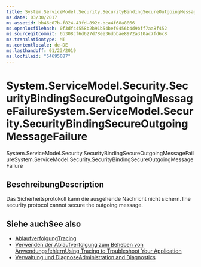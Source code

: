```yaml
---
title: System.ServiceModel.Security.SecurityBindingSecureOutgoingMessageFailure
ms.date: 03/30/2017
ms.assetid: bb46c07b-f824-43fd-892c-bca4f68a8866
ms.openlocfilehash: 0f3df44558b2b91b54bef0456b4d9bff7aa8f452
ms.sourcegitcommit: 6b308cf6d627d78ee36dbbae8972a310ac7fd6c8
ms.translationtype: MT
ms.contentlocale: de-DE
ms.lasthandoff: 01/23/2019
ms.locfileid: "54695087"
---
```

# <a name="systemservicemodelsecuritysecuritybindingsecureoutgoingmessagefailure"></a><span data-ttu-id="0e607-102">System.ServiceModel.Security.SecurityBindingSecureOutgoingMessageFailure</span><span class="sxs-lookup"><span data-stu-id="0e607-102">System.ServiceModel.Security.SecurityBindingSecureOutgoingMessageFailure</span></span>
<span data-ttu-id="0e607-103">System.ServiceModel.Security.SecurityBindingSecureOutgoingMessageFailure</span><span class="sxs-lookup"><span data-stu-id="0e607-103">System.ServiceModel.Security.SecurityBindingSecureOutgoingMessageFailure</span></span>  
  
## <a name="description"></a><span data-ttu-id="0e607-104">Beschreibung</span><span class="sxs-lookup"><span data-stu-id="0e607-104">Description</span></span>  
 <span data-ttu-id="0e607-105">Das Sicherheitsprotokoll kann die ausgehende Nachricht nicht sichern.</span><span class="sxs-lookup"><span data-stu-id="0e607-105">The security protocol cannot secure the outgoing message.</span></span>  
  
## <a name="see-also"></a><span data-ttu-id="0e607-106">Siehe auch</span><span class="sxs-lookup"><span data-stu-id="0e607-106">See also</span></span>
- [<span data-ttu-id="0e607-107">Ablaufverfolgung</span><span class="sxs-lookup"><span data-stu-id="0e607-107">Tracing</span></span>](../../../../../docs/framework/wcf/diagnostics/tracing/index.md)
- [<span data-ttu-id="0e607-108">Verwenden der Ablaufverfolgung zum Beheben von Anwendungsfehlern</span><span class="sxs-lookup"><span data-stu-id="0e607-108">Using Tracing to Troubleshoot Your Application</span></span>](../../../../../docs/framework/wcf/diagnostics/tracing/using-tracing-to-troubleshoot-your-application.md)
- [<span data-ttu-id="0e607-109">Verwaltung und Diagnose</span><span class="sxs-lookup"><span data-stu-id="0e607-109">Administration and Diagnostics</span></span>](../../../../../docs/framework/wcf/diagnostics/index.md)

